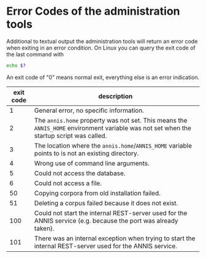 # Error Codes of the administration tools

Additional to textual output the administration tools will return an error code when exiting in an error condition.
On Linux you can query the exit code of the last command with
~~~bash
echo $?
~~~
An exit code of "0" means normal exit, everything else is an error indication.


exit code | description
----------|-------------
1         | General error, no specific information.
2         | The `annis.home` property was not set. This means the `ANNIS_HOME` environment variable was not set when the startup script was called.
3         | The location where the `annis.home`/`ANNIS_HOME` variable points to is not an existing directory.
4         | Wrong use of command line arguments.
5         | Could not access the database.
6         | Could not access a file.
50        | Copying corpora from old installation failed.
51        | Deleting a corpus failed because it does not exist.
100       | Could not start the internal REST-server used for the ANNIS service (e.g. because the port was already taken).
101       | There was an internal exception when trying to start the internal REST-server used for the ANNIS service.

